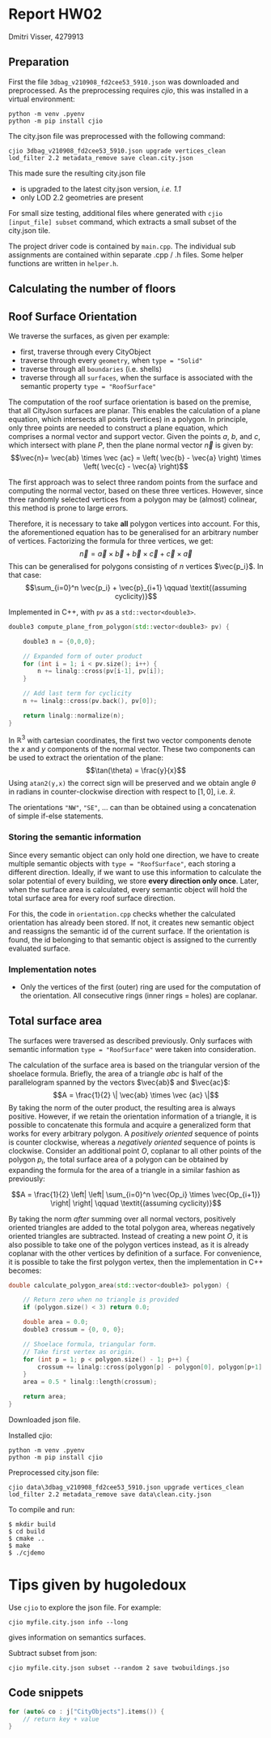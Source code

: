 # Report HW02

Dmitri Visser, 4279913

## Preparation

First the file ``3dbag_v210908_fd2cee53_5910.json`` was downloaded and preprocessed.
As the preprocessing requires *cjio*, this was installed in a virtual environment:

    python -m venv .pyenv
    python -m pip install cjio

The city.json file was preprocessed with the following command:

    cjio 3dbag_v210908_fd2cee53_5910.json upgrade vertices_clean lod_filter 2.2 metadata_remove save clean.city.json

This made sure the resulting city.json file

* is upgraded to the latest city.json version, *i.e. 1.1*
* only LOD 2.2 geometries are present

For small size testing, additional files where generated with ``cjio [input_file] subset`` command, which extracts a small subset of the city.json tile.

The project driver code is contained by ``main.cpp``. The individual sub assignments are contained within separate .cpp / .h files. Some helper functions are written in ``helper.h``.

## Calculating the number of floors

## Roof Surface Orientation

We traverse the surfaces, as given per example:

* first, traverse through every CityObject
* traverse through every ``geometry``, when ``type = "Solid"``
* traverse through all ``boundaries`` (i.e. shells)
* traverse through all ``surfaces``, when the surface is associated with the semantic property ``type = "RoofSurface"``

The computation of the roof surface orientation is based on the premise, that all CityJson surfaces are planar.
This enables the calculation of a plane equation, which intersects all points (vertices) in a polygon. 
In principle, only three points are needed to construct a plane equation, which comprises a normal vector and support vector.
Given the points $a$, $b$, and $c$, which intersect with plane $P$, then the plane normal vector $\vec{n}$ is given by:
$$\vec{n}= \vec{ab} \times \vec {ac} = \left( \vec{b} - \vec{a} \right) \times \left( \vec{c} - \vec{a} \right)$$

The first approach was to select three random points from the surface and computing the normal vector, based on these three vertices. However, since three randomly selected vertices from a polygon may be (almost) colinear, this method is prone to large errors.

Therefore, it is necessary to take **all** polygon vertices into account. For this, the aforementioned equation has to be generalised for an arbitrary number of vertices. Factorizing the formula for three vertices, we get:
$$\vec{n} = \vec{a} \times \vec{b} + \vec{b} \times \vec{c} + \vec{c} \times \vec{a}$$
This can be generalised for polygons consisting of $n$ vertices $\vec{p_i}$. In that case:
$$\sum_{i=0}^n \vec{p_i} + \vec{p}_{i+1} \qquad \textit{(assuming cyclicity)}$$

Implemented in C++, with ``pv`` as a ``std::vector<double3>``.

```c++
double3 compute_plane_from_polygon(std::vector<double3> pv) {

    double3 n = {0,0,0};

    // Expanded form of outer product
    for (int i = 1; i < pv.size(); i++) {
        n += linalg::cross(pv[i-1], pv[i]);
    }

    // Add last term for cyclicity
    n += linalg::cross(pv.back(), pv[0]);

    return linalg::normalize(n);
}
```

In $\mathbb{R}^3$ with cartesian coordinates, the first two vector components denote the $x$ and $y$ components of the normal vector. These two components can be used to extract the orientation of the plane:
$$\tan(\theta) = \frac{y}{x}$$
Using ``atan2(y,x)`` the correct sign will be preserved and we obtain angle $\theta$ in radians in counter-clockwise direction with respect to $[1, 0]$, i.e. $\hat{x}$.

The orientations ``"NW"``, ``"SE"``, ... can than be obtained using a concatenation of simple if-else statements.

### Storing the semantic information

Since every semantic object can only hold one direction, we have to create multiple semantic objects with ``type = "RoofSurface"``, each storing a different direction. Ideally, if we want to use this information to calculate the solar potential of every building, we store **every direction only once**. Later, when the surface area is calculated, every semantic object will hold the total surface area for every roof surface direction.

For this, the code in ``orientation.cpp`` checks whether the calculated orientation has already been stored. If not, it creates new semantic object and reassigns the semantic id of the current surface. If the orientation is found, the id belonging to that semantic object is assigned to the currently evaluated surface.

### Implementation notes

* Only the vertices of the first (outer) ring are used for the computation of the orientation. All consecutive rings (inner rings = holes) are coplanar.

## Total surface area

The surfaces were traversed as described previously. Only surfaces with semantic information ``type = "RoofSurface"`` were taken into consideration.

The calculation of the surface area is based on the triangular version of the shoelace formula. Briefly, the area of a triangle $abc$ is half of the parallelogram spanned by the vectors $\vec{ab}$ and $\vec{ac}$:
$$A = \frac{1}{2} \| \vec{ab} \times \vec {ac} \|$$
By taking the norm of the outer product, the resulting area is always positive. However, if we retain the orientation information of a triangle, it is possible to concatenate this formula and acquire a generalized form that works for every arbitrary polygon. A *positively oriented* sequence of points is counter clockwise, whereas a *negatively oriented* sequence of points is clockwise. Consider an additional point $O$, coplanar to all other points of the polygon $p_i$, the total surface area of a polygon can be obtained by expanding the formula for the area of a triangle in a similar fashion as previously:

$$A = \frac{1}{2} \left| \left| \sum_{i=0}^n \vec{Op_i} \times \vec{Op_{i+1}} \right| \right| \qquad \textit{(assuming cyclicity)}$$

By taking the norm *after* summing over all normal vectors, positively oriented triangles are added to the total polygon area, whereas negatively oriented triangles are subtracted. Instead of creating a new point $O$, it is also possible to take one of the polygon vertices instead, as it is already coplanar with the other vertices by definition of a surface. For convenience, it is possible to take the first polygon vertex, then the implementation in C++ becomes:
```C++
double calculate_polygon_area(std::vector<double3> polygon) {

    // Return zero when no triangle is provided
    if (polygon.size() < 3) return 0.0;

    double area = 0.0;
    double3 crossum = {0, 0, 0};

    // Shoelace formula, triangular form.
    // Take first vertex as origin.
    for (int p = 1; p < polygon.size() - 1; p++) {
        crossum += linalg::cross(polygon[p] - polygon[0], polygon[p+1] - polygon[0]);
    }
    area = 0.5 * linalg::length(crossum);

    return area;
}
```



Downloaded json file.

Installed cjio:

    python -m venv .pyenv
    python -m pip install cjio

Preprocessed city.json file:

    cjio data\3dbag_v210908_fd2cee53_5910.json upgrade vertices_clean lod_filter 2.2 metadata_remove save data\clean.city.json




To compile and run:

    $ mkdir build
    $ cd build
    $ cmake ..
    $ make
    $ ./cjdemo

# Tips given by hugoledoux

Use ``cjio`` to explore the json file. For example:

    cjio myfile.city.json info --long

gives information on semantics surfaces.

Subtract subset from json:

    cjio myfile.city.json subset --random 2 save twobuildings.jso


## Code snippets

````c++
for (auto& co : j["CityObjects"].items()) {
    // return key + value
}
````